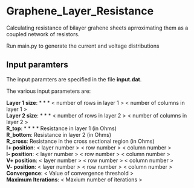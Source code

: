 # Graphene_Layer_Resistance
Calculating resistance of bilayer grahene sheets aprroximating them as a coupled network of resistors.

Run main.py to generate the current and voltage distributions

## Input paramters
The input paramters are specified in the file **input.dat**.

The various input parameters are:

**Layer 1 size**: * * *    < number of rows in layer 1 >   < number of columns in layer 1 >    
**Layer 2 size**: * * *    < number of rows in layer 2 >   < number of columns in layer 2 >   
**R_top**: * * * *    Resistance in layer 1 (in Ohms)  
**R_bottom**:              Resistance in layer 2 (in Ohms)  
**R_cross**:               Resistance in the cross sectional region (in Ohms)   
**I+ position**:           < layer number >   < row number >   < column number >  
**I- position**:           < layer number >   < row number >   < column number >  
**V+ position**:           < layer number >   < row number >   < column number >  
**V- position**:           < layer number >   < row number >   < column number >  
**Convergence**:           < Value of convergence threshold >  
**Maximum Iterations**:    < Maxium number of iterations >  

